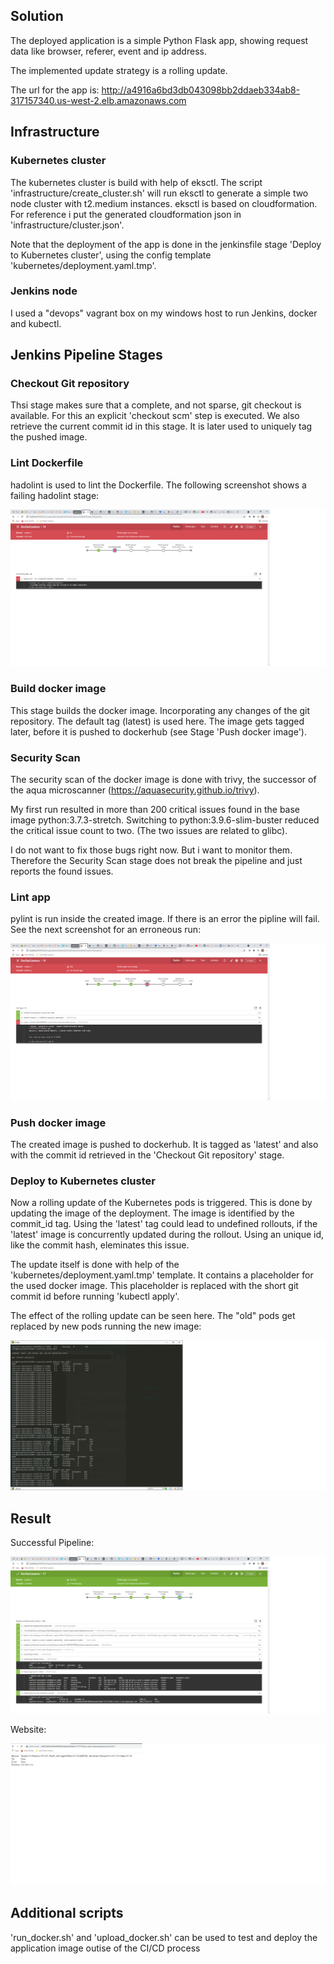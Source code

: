 
## Solution

The deployed application is a simple Python Flask app, showing request data like browser, referer, event and ip address.

The implemented update strategy is a rolling update.

The url for the app is: <http://a4916a6bd3db043098bb2ddaeb334ab8-317157340.us-west-2.elb.amazonaws.com>


## Infrastructure

### Kubernetes cluster

The kubernetes cluster is build with help of eksctl. The script 'infrastructure/create_cluster.sh' will run eksctl to generate a simple two node cluster with t2.medium instances. eksctl is based on cloudformation. For reference i put the generated cloudformation json in 'infrastructure/cluster.json'.

Note that the deployment of the app is done in the jenkinsfile stage 'Deploy to Kubernetes cluster', using the config template 'kubernetes/deployment.yaml.tmp'.

### Jenkins node

I used a "devops" vagrant box on my windows host to run Jenkins, docker and kubectl.


## Jenkins Pipeline Stages

### Checkout Git repository

Thsi stage makes sure that a complete, and not sparse, git checkout is available. For this an explicit 'checkout scm' step is executed. We also retrieve the current commit id in this stage. It is later used to uniquely tag the pushed image.

### Lint Dockerfile

hadolint is used to lint the Dockerfile. The following screenshot shows a failing hadolint stage:

![Failed hadolint stage](/screenshots/hadolint_failing.png)

### Build docker image

This stage builds the docker image. Incorporating any changes of the git repository. The default tag (latest) is used here. The image gets tagged later, before it is pushed to dockerhub (see Stage 'Push docker image').

### Security Scan

The security scan of the docker image is done with trivy, the successor of the aqua microscanner (https://aquasecurity.github.io/trivy).

My first run resulted in more than 200 critical issues found in the base image python:3.7.3-stretch. Switching to python:3.9.6-slim-buster reduced the critical issue count to two. (The two issues are related to glibc).

I do not want to fix those bugs right now. But i want to monitor them. Therefore the Security Scan stage does not break the pipeline and just reports the found issues.

### Lint app

pylint is run inside the created image. If there is an error the pipline will fail. See the next screenshot for an erroneous run:

![Failed pylint stage](/screenshots/pylint_failing.png)

### Push docker image

The created image is pushed to dockerhub. It is tagged as 'latest' and also with the commit id retrieved in the 'Checkout Git repository' stage.

### Deploy to Kubernetes cluster

Now a rolling update of the Kubernetes pods is triggered. This is done by updating the image of the deployment. The image is identified by the commit_id tag. Using the 'latest' tag could lead to undefined rollouts, if the 'latest' image is concurrently updated during the rollout. Using an unique id, like the commit hash, eleminates this issue.

The update itself is done with help of the 'kubernetes/deployment.yaml.tmp' template. It contains a placeholder for the used docker image. This placeholder is replaced with the short git commit id before running 'kubectl apply'.

The effect of the rolling update can be seen here. The "old" pods get replaced by new pods running the new image:

![Rolling update](/screenshots/rolling_update.png)


## Result

Successful Pipeline:

![Successful Build](/screenshots/successful_build.png)

Website:

![Website](/screenshots/deployed_website.png)

## Additional scripts

'run_docker.sh' and 'upload_docker.sh' can be used to test and deploy the application image outise of the CI/CD process
